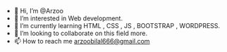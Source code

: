 - 👋 Hi, I’m @Arzoo
- 👀 I’m interested in Web development.
- 🌱 I’m currently learning HTML , CSS , JS , BOOTSTRAP , WORDPRESS.
- 💞️ I’m looking to collaborate on this field more.
- 📫 How to reach me arzoobilal666@gmail.com

<!---
Arzoo/Arzoo is a ✨ special ✨ repository because its `README.md` (this file) appears on your GitHub profile.
You can click the Preview link to take a look at your changes.
--->
